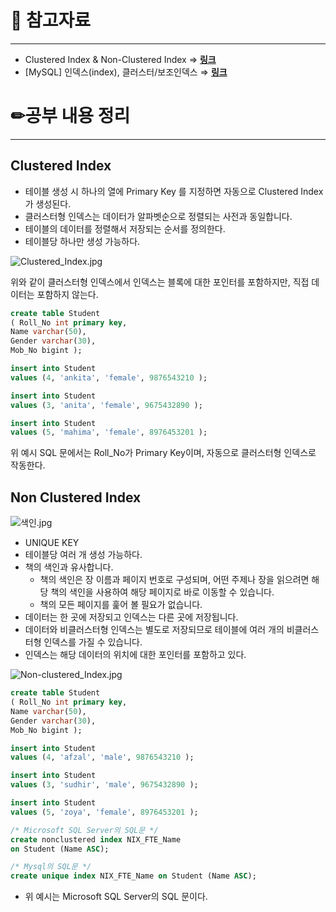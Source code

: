 # 🔗 참고자료

---

- Clustered Index & Non-Clustered Index ⇒ [**링크**](https://velog.io/@gillog/SQL-Clustered-Index-Non-Clustered-Index)
- [MySQL] 인덱스(index), 클러스터/보조인덱스 ⇒ [**링크**](https://jie0025.tistory.com/107)

# ✏공부 내용 정리

---

## **Clustered Index**

- 테이블 생성 시 하나의 열에 Primary Key 를 지정하면 자동으로 Clustered Index가 생성된다.
- 클러스터형 인덱스는 데이터가 알파벳순으로 정렬되는 사전과 동일합니다.
- 테이블의 데이터를 정렬해서 저장되는 순서를 정의한다.
- 테이블당 하나만 생성 가능하다.

![Clustered_Index.jpg](https://s3.us-west-2.amazonaws.com/secure.notion-static.com/3e944e20-4ce1-41ed-93eb-a04e51ca8de0/Clustered_Index.jpg?X-Amz-Algorithm=AWS4-HMAC-SHA256&X-Amz-Content-Sha256=UNSIGNED-PAYLOAD&X-Amz-Credential=AKIAT73L2G45EIPT3X45%2F20230207%2Fus-west-2%2Fs3%2Faws4_request&X-Amz-Date=20230207T142628Z&X-Amz-Expires=86400&X-Amz-Signature=a6cb53624968643be84922a7799a59866b929602eafeee2e264baa4d86e90391&X-Amz-SignedHeaders=host&response-content-disposition=filename%3D%22Clustered_Index.jpg%22&x-id=GetObject)

위와 같이 클러스터형 인덱스에서 인덱스는 블록에 대한 포인터를 포함하지만,
직접 데이터는 포함하지 않는다.

```sql
create table Student
( Roll_No int primary key, 
Name varchar(50), 
Gender varchar(30), 
Mob_No bigint );

insert into Student
values (4, 'ankita', 'female', 9876543210 );

insert into Student 
values (3, 'anita', 'female', 9675432890 );

insert into Student 
values (5, 'mahima', 'female', 8976453201 );
```

위 예시 SQL 문에서는 Roll_No가 Primary Key이며, 자동으로 클러스터형 인덱스로 작동한다.

## **Non Clustered Index**

![색인.jpg](https://s3.us-west-2.amazonaws.com/secure.notion-static.com/d0c3cff7-d1bb-49c6-9c00-0984366e23e0/%EC%83%89%EC%9D%B8.jpg?X-Amz-Algorithm=AWS4-HMAC-SHA256&X-Amz-Content-Sha256=UNSIGNED-PAYLOAD&X-Amz-Credential=AKIAT73L2G45EIPT3X45%2F20230207%2Fus-west-2%2Fs3%2Faws4_request&X-Amz-Date=20230207T142615Z&X-Amz-Expires=86400&X-Amz-Signature=fadf38d806e6de6d8f1e6a3a6c07b156b5809f507aa5365ee93b806452a7bcc3&X-Amz-SignedHeaders=host&response-content-disposition=filename%3D%22%25EC%2583%2589%25EC%259D%25B8.jpg%22&x-id=GetObject)

- UNIQUE KEY
- 테이블당 여러 개 생성 가능하다.
- 책의 색인과 유사합니다.
    - 책의 색인은 장 이름과 페이지 번호로 구성되며, 어떤 주제나 장을 읽으려면 해당 책의 색인을 사용하여 해당 페이지로 바로 이동할 수 있습니다.
    - 책의 모든 페이지를 훑어 볼 필요가 없습니다.
- 데이터는 한 곳에 저장되고 인덱스는 다른 곳에 저장됩니다.
- 데이터와 비클러스터형 인덱스는 별도로 저장되므로 테이블에 여러 개의 비클러스터형 인덱스를 가질 수 있습니다.
- 인덱스는 해당 데이터의 위치에 대한 포인터를 포함하고 있다.

![Non-clustered_Index.jpg](https://s3.us-west-2.amazonaws.com/secure.notion-static.com/3b317d1d-8339-4509-9409-1ee38f77bcab/Non-clustered_Index.jpg?X-Amz-Algorithm=AWS4-HMAC-SHA256&X-Amz-Content-Sha256=UNSIGNED-PAYLOAD&X-Amz-Credential=AKIAT73L2G45EIPT3X45%2F20230207%2Fus-west-2%2Fs3%2Faws4_request&X-Amz-Date=20230207T142604Z&X-Amz-Expires=86400&X-Amz-Signature=6db1c1014f41610697db48d3ad6059360b3f2e15369f16d9508f1b2c025bb230&X-Amz-SignedHeaders=host&response-content-disposition=filename%3D%22Non-clustered_Index.jpg%22&x-id=GetObject)

```sql
create table Student
( Roll_No int primary key, 
Name varchar(50), 
Gender varchar(30), 
Mob_No bigint );

insert into Student 
values (4, 'afzal', 'male', 9876543210 );

insert into Student 
values (3, 'sudhir', 'male', 9675432890 );

insert into Student 
values (5, 'zoya', 'female', 8976453201 );

/* Microsoft SQL Server의 SQL문 */
create nonclustered index NIX_FTE_Name
on Student (Name ASC);

/* Mysql의 SQL문 */
create unique index NIX_FTE_Name on Student (Name ASC);
```

- 위 예시는 Microsoft SQL Server의 SQL 문이다.